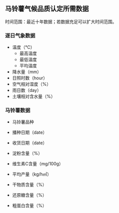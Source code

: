 ## 马铃薯气候品质认定所需数据

时间范围：最近十年数据；若数据充足可以扩大时间范围。

### 逐日气象数据

- 温度（℃）
  - 最高温度
  - 最低温度
  - 平均温度
- 降水量（mm）
- 日照时数（hour）
- 空气相对湿度（%）
- 雨日数（day）
- 土壤相对含水量（%）

### 马铃薯数据

- 马铃薯品种

- 播种日期（date）
- 收货日期（date）
- 淀粉含量（%）
- 维生素C含量（mg/100g）
- 平均产量（kg/h㎡）
- 干物质含量（%）
- 还原糖含量（%）
- 粗蛋白含量（%）